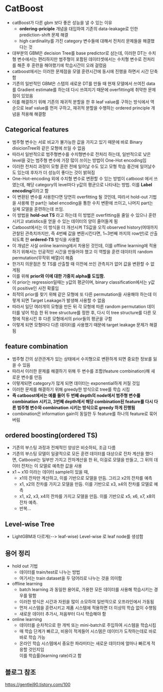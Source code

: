 # CatBoost
- catBoost가 다른 gbm 보다 좋은 성능을 낼 수 있는 이유
  - <b>ordering-priciple</b> 개념을 대입하여 기존의 data-leakage로 인한 prediction-shift 문제 해결 
  - high cardinality를 가진 category 변수들에 대해서 전처리 문제들을 해결했다는 것
- 대부분의 GBM은 decision Tree를 base predictor로 삼는데, 이러한 DT는 수치형 변수에서는 편리하지만 범주형이 포함된 데이터셋에서는 수치형 변수로 전처리를 해준 후 훈련을 해야했기에 학습시간이 오래 걸렸음
- catboost에서는 이러한 문제점을 모델 훈련시간에 동시에 진행을 하면서 시간 단축함
- 기존의 일반적인 GBM은 스텝의 새로운 DT를 만들 때 현재 모델에서 쓰여진 data를 Gradient estimate를 하는데 다시 쓰여지기 때문에 overfitting에 취약한 문제점이 있었음
- 이를 해결하기 위해 기존의 재귀적 분할을 한 후 leaf value를 구하는 방식에서 역순으로 leaf value를 먼저 구하고, 재귀적 분할을 수행하는 ordered principle 개념을 적용해 해결함

## Categorical features
- 범주형 변수는 서로 비교가 불가능한 값을 가지고 있기 때문에 바로 Binary disicionTree와 같은 모형에 쓰일 수 없음
- 따라서 일반적으로 범주형변수를 수치형변수로 전처리 하는데, 일반적으로 낮은 level을 갖는 범주형 변수에 가장 많이 쓰이는 방법이 One-Hot encoding임
- 이러한 전처리 과정이 모형 훈련 전에 일어날 수도 있고 모형 학습 중간에 일어날수도 있는데 후자가 더 성능이 좋다는 것이 밝혀짐
- One-Hot-encoding 외에 수치형 변수로 변환할 수 있는 방법이 catboost 에서 쓰였는데, 해당 category의 level마다 y값의 평균으로 나타내는 방법. 이를 <b>Label encoding</b>이라고 함 
- 이 변환된 변수를 사용한다면 당연히 overfitting 될 것인데, 따라서 hold-out 기법을 사용해 한 part는 label encoding을 통한 수치 변환에 쓰이고, 나머지 part는 실제 모델을 훈련하는데 쓰임. 
- 이 방법을 <b>hold-out TS</b> 라고 하는데 이 방법은 overfitting을 줄일 수 있으나 훈련시키고 statistics을 얻을 수 있는 데이터의 양이 줄어들게 됨
- Catboost에서는 이 방식을 더 개선시켜 TS값을 오직 observed history(여태까지 관찰된 관측치까지만, 즉 4번째 값을 변환시킨다면, 1~3번째 까지의 row만)로 산출되도록 한 <b>ordered-TS</b> 방식을 사용함
- 이 개념은 사실 online learning에서 차용된 것인데, 이를 offline learning에 적용하기 위해서는 인공적인 시간을 만들어야 했고 이 역할을 훈련 데이터의 random permutation(무작위 배열)이 해줌
- 한가지 의문점은 첫 TS를 산출할 때 이전에 쓰인 관측치가 없어 값을 변환할 수 없게됨
- 이를 위해 <b>prior와 이에 대한 가중치 alpha를 도입함.</b> 
- 이 prior는 regression일때는 y값의 평균이며, binary classification에서는 y값이 positive인 사전 확률임
- 최적의 prior를 찾기 위해 같은 모형에 또 다른 permutation을 사용해야 하는데 이렇게 되면 Target Leakage가 발생해 사용할 수 없음
- 따라서 일단 여러개의 모형을 만든 뒤 각 모형에 따른 random permutation 데이터를 넣어 학습 한 뒤 tree structure를 정한 후, 다시 이 tree structure를 다른 모형에 적용시킨 후 다른 모형에서의 prior들의 평균을 구함
- 이렇게 되면 모형마다 다른 데이터를 사용했기 때문에 target leakage 문제가 해결됨

## feature combination
- 범주형 간의 상관관계가 있는 상태에서 수치형으로 변환하게 되면 중요한 정보를 잃을 수 있음
- 따라서 이러한 문제를 해결하기 위해 두 변수를 조합(feature combination)해 새로운 변수를 만듬 
- 이렇게되면 category가 많게 되면 데이터는 exponential하게 커질 것임
- 이러한 문제를 해결하기 위해 greedy한 방식으로 tree를 학습 시킴
- <b>즉 catboost에서는 예를 들어 두 번째 depth의 node에서 범주형 변수를 combination 시키고, 3번째 depth에서 해당 combination된 feature를 다시 다른 범주형 변수와 combination 시키는 방식으로 greedy 하게 진행됨</b> 
- combination은 information gain이 동일한 두 feature를 하나의 feature로 묶어버림

## ordered boosting(ordered TS)
- 기존의 부스팅 과정과 전체적인 양상은 비슷하되, 조금 다름
- 기존의 부스팅 모델이 일괄적으로 모든 훈련 데이터를 대상으로 잔차 계산을 했다면, Catboost는 일부만 가지고 잔차계산을 한 뒤, 이걸로 모델을 만들고, 그 뒤의 데이터 잔차는 이 모델로 예측한 값을 사용
- x1 ~ x10 이라는 데이터 sample이 있을 때, 
  - x1의 잔차만 계산하고, 이를 기반으로 모델을 만듬. 그리고 x2의 잔차를 예측
  - x1, x2의 잔차를 가지고 모델을 만듬. 이를 기반으로 x3, x4의 잔차를 모델로 예측
  - x1, x2, x3, x4의 잔차를 가지고 모델을 만듬. 이를 기반으로 x5, x6, x7, x8의 잔차 예측.
  - 반복...

## Level-wise Tree
- LightGBM과 다르게(--> leaf-wise) Level-wise 로 leaf node를 생성함

## 


## 용어 정리
- hold out 기법
  - 데이터를 train/test로 나누는 방법  
  - 여기서는 train dataset을 두 덩어리로 나누는 것을 의미함
- offline learning
  - batch learning 과 동일한 용어로, 가용한 모든 데이터를 사용해 학습시키는 경우를 말함
  - 이러한 방식은 시간과 자원을 많이 소모하여 일반적으로 오프라인에서 가동됨
  - 먼저 시스템을 훈련시키고 제품 시스템에 적용하면 더 이상의 학습 없이 수행됨
  - 새로운 데이터 추가시, 처음부터 다시 학습해야 함
- online learning 
  - 데이터를 순차적으로 한 개씩 또는 mini-batch로 주입하여 시스템을 학습시킴
  - 매 학습 단계가 빠르고, 비용이 적게들어 시스템은 데이터가 도착하는데로 바로바로 학습 가능
  - 온라인 학습 시스템에서 중요한 파라미터는 새로운 데이터에 얼마나 빠르게 적응할 것인지임  
    이를 학습률(learning rate)라고 함



## 블로그 참조
https://gentlej90.tistory.com/100